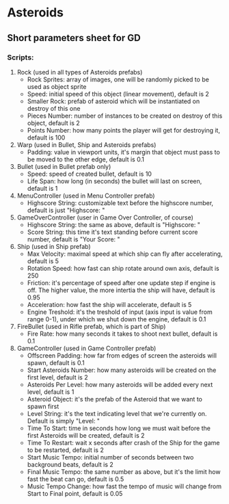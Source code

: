 # Asteroids

## Short parameters sheet for GD

### Scripts:
1. Rock (used in all types of Asteroids prefabs)
    - Rock Sprites: array of images, one will be randomly picked to be used as object sprite
    - Speed: initial speed of this object (linear movement), default is 2
    - Smaller Rock: prefab of asteroid which will be instantiated on destroy of this one
    - Pieces Number: number of instances to be created on destroy of this object, default is 2
    - Points Number: how many points the player will get for destroying it, default is 100
2. Warp (used in Bullet, Ship and Asteroids prefabs)
    - Padding: value in viewport units, it's margin that object must pass to be moved to the other edge, default is 0.1
3. Bullet (used in Bullet prefab only)
    - Speed: speed of created bullet, default is 10
    - Life Span: how long (in seconds) the bullet will last on screen, default is 1
4. MenuController (used in Menu Controller prefab)
    - Highscore String: customizable text before the highscore number, default is just "Highscore: "
5. GameOverController (user in Game Over Controller, of course)
    - Highscore String: the same as above, default is "Highscore: "
    - Score String: this time it's text standing before current score number, default is "Your Score: "
6. Ship (used in Ship prefab)
    - Max Velocity: maximal speed at which ship can fly after accelerating, default is 5
    - Rotation Speed: how fast can ship rotate around own axis, default is 250
    - Friction: it's percentage of speed after one update step if engine is off. The higher value, the more intertia the ship will have, default is 0.95
    - Acceleration: how fast the ship will accelerate, default is 5
    - Engine Treshold: it's the treshold of input (axis input is value from range 0-1), under which we shut down the engine, default is 0.1
7. FireBullet (used in Rifle prefab, which is part of Ship)
    - Fire Rate: how many seconds it takes to shoot next bullet, default is 0.1
8. GameController (used in Game Controller prefab) 
    - Offscreen Padding: how far from edges of screen the asteroids will spawn, default is 0.1
    - Start Asteroids Number: how many asteroids will be created on the first level, default is 2
    - Asteroids Per Level: how many asteroids will be added every next level, default is 1
    - Asteroid Object: it's the prefab of the Asteroid that we want to spawn first
    - Level String: it's the text indicating level that we're currently on. Default is simply "Level: "
    - Time To Start: time in seconds how long we must wait before the first Asteroids will be created, default is 2
    - Time To Restart: wait x seconds after crash of the Ship for the game to be restarted, default is 2
    - Start Music Tempo: initial number of seconds between two background beats, default is 2
    - Final Music Tempo: the same number as above, but it's the limit how fast the beat can go, default is 0.5
    - Music Tempo Change: how fast the tempo of music will change from Start to Final point, default is 0.05
    
